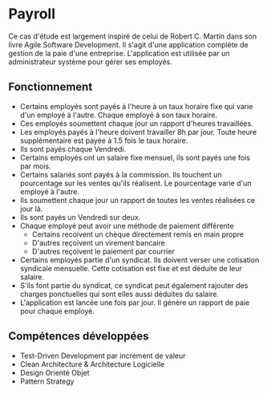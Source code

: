 # Payroll

Ce cas d'étude est largement inspiré de celui de Robert C. Martin dans son livre Agile Software Development.
Il s'agit d'une application complète de gestion de la paie d'une entreprise.
L'application est utilisée par un administrateur système pour gérer ses employés. 

## Fonctionnement

- Certains employés sont payés à l'heure à un taux horaire fixe qui varie d'un employé à l'autre. Chaque employé à son taux horaire.
- Ces employés soumettent chaque jour un rapport d'heures travaillées.
- Les employés payés à l'heure doivent travailler 8h par jour. Toute heure supplémentaire est payée à 1.5 fois le taux horaire.
- Ils sont payés chaque Vendredi.
- Certains employés ont un salaire fixe mensuel, ils sont payés une fois par mois.
- Certains salariés sont payés à la commission. Ils touchent un pourcentage sur les ventes qu'ils réalisent. Le pourcentage varie d'un employé à l'autre.
- Ils soumettent chaque jour un rapport de toutes les ventes réalisées ce jour là.
- Ils sont payés un Vendredi sur deux.
- Chaque employé peut avoir une méthode de paiement différente
  - Certains recoivent un chèque directement remis en main propre
  - D'autres reçoivent un virement bancaire
  - D'autres reçoivent le paiement par courrier
- Certains employés partie d'un syndicat. Ils doivent verser une cotisation syndicale mensuelle. Cette cotisation est fixe et est déduite de leur salaire.
- S'ils font partie du syndicat, ce syndicat peut également rajouter des charges ponctuelles qui sont elles aussi déduites du salaire.
- L'application est lancée une fois par jour. Il génère un rapport de paie pour chaque employé.

## Compétences développées

- Test-Driven Development par incrément de valeur
- Clean Architecture & Architecture Logicielle
- Design Orienté Objet
- Pattern Strategy